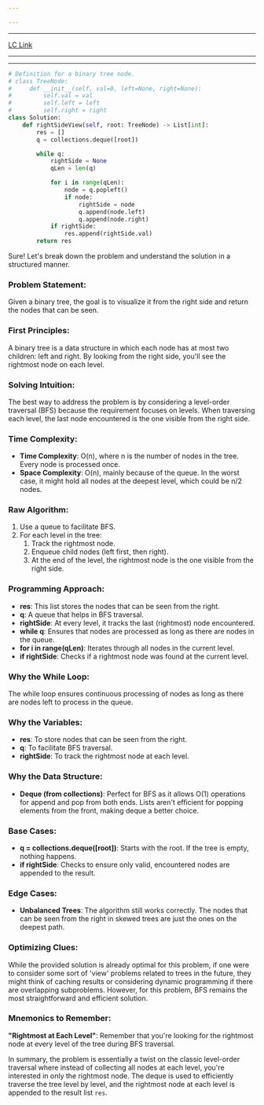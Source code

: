```yaml
---

---
```

---
[LC Link](https://leetcode.com/problems/binary-tree-right-side-view/)

---
---

```python
# Definition for a binary tree node.
# class TreeNode:
#     def __init__(self, val=0, left=None, right=None):
#         self.val = val
#         self.left = left
#         self.right = right
class Solution:
    def rightSideView(self, root: TreeNode) -> List[int]:
        res = []
        q = collections.deque([root])

        while q:
            rightSide = None
            qLen = len(q)

            for i in range(qLen):
                node = q.popleft()
                if node:
                    rightSide = node
                    q.append(node.left)
                    q.append(node.right)
            if rightSide:
                res.append(rightSide.val)
        return res

```

Sure! Let's break down the problem and understand the solution in a structured manner.

### Problem Statement:
Given a binary tree, the goal is to visualize it from the right side and return the nodes that can be seen. 

### First Principles:
A binary tree is a data structure in which each node has at most two children: left and right. By looking from the right side, you'll see the rightmost node on each level.

### Solving Intuition:
The best way to address the problem is by considering a level-order traversal (BFS) because the requirement focuses on levels. When traversing each level, the last node encountered is the one visible from the right side.

### Time Complexity:
- **Time Complexity**: O(n), where n is the number of nodes in the tree. Every node is processed once.
- **Space Complexity**: O(n), mainly because of the queue. In the worst case, it might hold all nodes at the deepest level, which could be n/2 nodes.

### Raw Algorithm:
1. Use a queue to facilitate BFS.
2. For each level in the tree:
   1. Track the rightmost node.
   2. Enqueue child nodes (left first, then right).
   3. At the end of the level, the rightmost node is the one visible from the right side.

### Programming Approach:
- **res**: This list stores the nodes that can be seen from the right.
- **q**: A queue that helps in BFS traversal.
- **rightSide**: At every level, it tracks the last (rightmost) node encountered.
- **while q**: Ensures that nodes are processed as long as there are nodes in the queue.
- **for i in range(qLen)**: Iterates through all nodes in the current level.
- **if rightSide**: Checks if a rightmost node was found at the current level.

### Why the While Loop:
The while loop ensures continuous processing of nodes as long as there are nodes left to process in the queue.

### Why the Variables:
- **res**: To store nodes that can be seen from the right.
- **q**: To facilitate BFS traversal.
- **rightSide**: To track the rightmost node at each level.

### Why the Data Structure:
- **Deque (from collections)**: Perfect for BFS as it allows O(1) operations for append and pop from both ends. Lists aren't efficient for popping elements from the front, making deque a better choice.

### Base Cases:
- **q = collections.deque([root])**: Starts with the root. If the tree is empty, nothing happens.
- **if rightSide**: Checks to ensure only valid, encountered nodes are appended to the result.

### Edge Cases:
- **Unbalanced Trees**: The algorithm still works correctly. The nodes that can be seen from the right in skewed trees are just the ones on the deepest path.

### Optimizing Clues:
While the provided solution is already optimal for this problem, if one were to consider some sort of 'view' problems related to trees in the future, they might think of caching results or considering dynamic programming if there are overlapping subproblems. However, for this problem, BFS remains the most straightforward and efficient solution.

### Mnemonics to Remember:
**"Rightmost at Each Level"**: Remember that you're looking for the rightmost node at every level of the tree during BFS traversal.

In summary, the problem is essentially a twist on the classic level-order traversal where instead of collecting all nodes at each level, you're interested in only the rightmost node. The deque is used to efficiently traverse the tree level by level, and the rightmost node at each level is appended to the result list `res`.